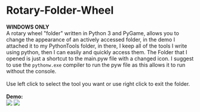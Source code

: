 # Rotary-Folder-Wheel
**WINDOWS ONLY**<br>
A rotary wheel "folder" written in Python 3 and PyGame, allows you to change the appearance of an actively accessed folder, in the demo I attached it to my PythonTools folder, in there, I keep all of the tools I write using python, then I can easily and quickly access them. The Folder that I opened is just a shortcut to the main.pyw file with a changed icon. I suggest to use the ```pythonw.exe``` compiler to run the pyw file as this allows it to run without the console.
<br>
<br>
Use left click to select the tool you want or use right click to exit the folder.
<br>
<br>
**Demo:**<br>
<img src="https://i.ibb.co/ftGdcJd/demo.gif">
<img src="https://i.ibb.co/vZjmV0L/image.png">
